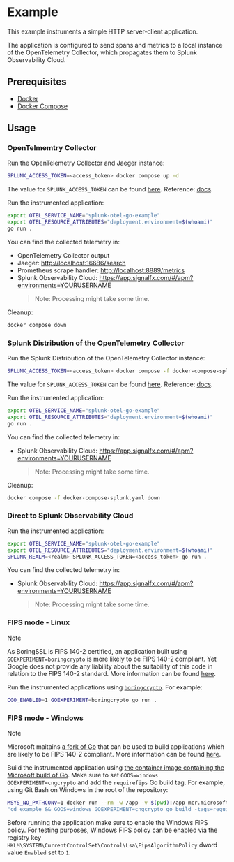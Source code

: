 # Example

This example instruments a simple HTTP server-client application.

The application is configured to send spans and metrics
to a local instance of the OpenTelemetry Collector,
which propagates them to Splunk Observability Cloud.

## Prerequisites

- [Docker](https://docs.docker.com/engine/install/)
- [Docker Compose](https://docs.docker.com/compose/install/)

## Usage

### OpenTelmemtry Collector

Run the OpenTelemetry Collector and Jaeger instance:

```sh
SPLUNK_ACCESS_TOKEN=<access_token> docker compose up -d
```

The value for `SPLUNK_ACCESS_TOKEN` can be found
[here](https://app.signalfx.com/o11y/#/organization/current?selectedKeyValue=sf_section:accesstokens).
Reference: [docs](https://docs.splunk.com/Observability/admin/authentication-tokens/api-access-tokens.html#admin-api-access-tokens).

Run the instrumented application:

```sh
export OTEL_SERVICE_NAME="splunk-otel-go-example"
export OTEL_RESOURCE_ATTRIBUTES="deployment.environment=$(whoami)"
go run .
```

You can find the collected telemetry in:

- OpenTelemetry Collector output
- Jaeger: <http://localhost:16686/search>
- Prometheus scrape handler: <http://localhost:8889/metrics>
- Splunk Observability Cloud: <https://app.signalfx.com/#/apm?environments=YOURUSERNAME>
  > Note: Processing might take some time.

Cleanup:

```sh
docker compose down
```

### Splunk Distribution of the OpenTelemetry Collector

Run the Splunk Distribution of the OpenTelemetry Collector instance:

```sh
SPLUNK_ACCESS_TOKEN=<access_token> docker compose -f docker-compose-splunk.yaml up -d
```

The value for `SPLUNK_ACCESS_TOKEN` can be found
[here](https://app.signalfx.com/o11y/#/organization/current?selectedKeyValue=sf_section:accesstokens).
Reference: [docs](https://docs.splunk.com/Observability/admin/authentication-tokens/api-access-tokens.html#admin-api-access-tokens).

Run the instrumented application:

```sh
export OTEL_SERVICE_NAME="splunk-otel-go-example"
export OTEL_RESOURCE_ATTRIBUTES="deployment.environment=$(whoami)"
go run .
```

You can find the collected telemetry in:

- Splunk Observability Cloud: <https://app.signalfx.com/#/apm?environments=YOURUSERNAME>
  > Note: Processing might take some time.

Cleanup:

```sh
docker compose -f docker-compose-splunk.yaml down
```

### Direct to Splunk Observability Cloud

Run the instrumented application:

```sh
export OTEL_SERVICE_NAME="splunk-otel-go-example"
export OTEL_RESOURCE_ATTRIBUTES="deployment.environment=$(whoami)"
SPLUNK_REALM=<realm> SPLUNK_ACCESS_TOKEN=<access_token> go run .
```

You can find the collected telemetry in:

- Splunk Observability Cloud: <https://app.signalfx.com/#/apm?environments=YOURUSERNAME>
  > Note: Processing might take some time.

### FIPS mode - Linux

> [!NOTE]
> As BoringSSL is FIPS 140-2 certified, an application built using `GOEXPERIMENT=boringcrypto`
> is more likely to be FIPS 140-2 compliant.
> Yet Google does not provide any liability about the suitability of this code
> in relation to the FIPS 140-2 standard.
> More information can be found [here](https://go.dev/src/crypto/internal/boring/README).

Run the instrumented applications using
[`boringcrypto`](https://github.com/microsoft/go/blob/microsoft/main/eng/doc/fips/README.md#go-fips-compliance).
For example:

```sh
CGO_ENABLED=1 GOEXPERIMENT=boringcrypto go run .
```

### FIPS mode - Windows

> [!NOTE]
> Microsoft maitains [a fork of Go](https://github.com/microsoft/go)
> that can be used to build applications
> which are likely to be FIPS 140-2 compliant.
> More information can be found [here](https://github.com/microsoft/go/tree/microsoft/main/eng/doc/fips).

Build the instrumented application using
[the container image containing the Microsoft build of Go](https://github.com/microsoft/go-images).
Make sure to set `GOOS=windows GOEXPERIMENT=cngcrypto`
and add the `requirefips` Go build tag.
For example, using Git Bash on Windows in the root of the repository:

```sh
MSYS_NO_PATHCONV=1 docker run --rm -w /app -v $(pwd):/app mcr.microsoft.com/oss/go/microsoft/golang sh -c \
"cd example && GOOS=windows GOEXPERIMENT=cngcrypto go build -tags=requirefips"
```

Before running the application make sure to enable the Windows FIPS policy.
For testing purposes, Windows FIPS policy can be enabled via the registry key `HKLM\SYSTEM\CurrentControlSet\Control\Lsa\FipsAlgorithmPolicy`
dword value `Enabled` set to `1`.
